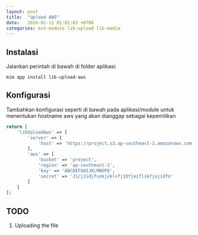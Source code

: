 ```yaml
---
layout: post
title:  "Upload AWS"
date:   2016-01-12 01:01:03 +0700
categories: ext-module lib-upload lib-media
---
```


## Instalasi

Jalankan perintah di bawah di folder aplikasi:

```
mim app install lib-upload-aws
```

## Konfigurasi

Tambahkan konfigurasi seperti di bawah pada aplikasi/module
untuk menentukan hostname aws yang akan dianggap sebagai kepemilikan

```php
return [
    'libUploadAws' => [
        'server' => [
            'host' => 'https://project.s3.ap-southeast-1.amazonaws.com'
        ],
        'aws' => [
            'bucket' => 'project',
            'region' => 'ap-southeast-1',
            'key' => 'ABCDEFGHIJKLMNOPQ',
            'secret' => 'J1/jJidjfsokjxkl+fjIOfjeiflskfjxjidfo'
        ]
    ]
];
```

## TODO

1. Uploading the file